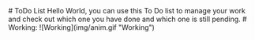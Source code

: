 <body background="img/1.png"></body>
# ToDo List
Hello World, you can use this To Do  list to manage your work and check out which one you have done and which one is still pending.
# Working:
![Working](img/anim.gif "Working")

